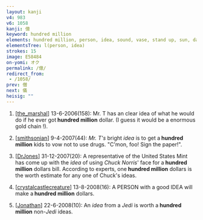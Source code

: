 ```yaml
---
layout: kanji
v4: 983
v6: 1058
kanji: 億
keyword: hundred million
elements: hundred million, person, idea, sound, vase, stand up, sun, day, heart
elementsTree: l(person, idea)
strokes: 15
image: E58484
on-yomi: オク
permalink: /億/
redirect_from:
 - /1058/
prev: 僧
next: 儀
heisig: ""
---
```


1) [<a href="http://kanji.koohii.com/profile/the_marshal">the_marshal</a>] 13-6-2006(158): Mr. T has an clear idea of what he would do if he ever got<strong> hundred million</strong> dollar. (I guess it would be a enormous gold chain !).

2) [<a href="http://kanji.koohii.com/profile/smithsonian">smithsonian</a>] 9-4-2007(44): <em>Mr. T&#039;s</em> bright <em>idea</em> is to get a<strong> hundred million</strong> kids to vow not to use drugs. &quot;C&#039;mon, foo! Sign the paper!&quot;.

3) [<a href="http://kanji.koohii.com/profile/DrJones">DrJones</a>] 31-12-2007(20): A representative of the United States Mint has come up with the <em>idea</em> of using <em>Chuck Norris</em>&#039; face for a<strong> hundred million</strong> dollars bill. According to experts, one<strong> hundred million</strong> dollars is the worth estimate for any one of Chuck&#039;s ideas.

4) [<a href="http://kanji.koohii.com/profile/crystalcastlecreature">crystalcastlecreature</a>] 13-8-2008(16): A PERSON with a good IDEA will make a<strong> hundred million</strong> dollars.

5) [<a href="http://kanji.koohii.com/profile/Jonathan">Jonathan</a>] 22-6-2008(10): An <em>idea</em> from a <em>Jedi</em> is worth a<strong> hundred million</strong> non-<em>Jedi</em> ideas.

